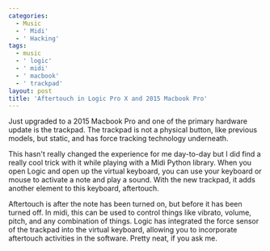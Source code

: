 ```yaml
---
categories:
  - Music
  - ' Midi'
  - ' Hacking'
tags:
  - music
  - ' logic'
  - ' midi'
  - ' macbook'
  - ' trackpad'
layout: post
title: 'Aftertouch in Logic Pro X and 2015 Macbook Pro'
---
```

Just upgraded to a 2015 Macbook Pro and one of the primary hardware update is the trackpad. The trackpad is not a physical button, like previous models, but static, and has force tracking technology underneath.

This hasn't really changed the experience for me day-to-day but I did find a really cool trick with it while playing with a Midi Python library. When you open Logic and open up the virtual keyboard, you can use your keyboard or mouse to activate a note and play a sound. With the new trackpad, it adds another element to this keyboard, aftertouch.

Aftertouch is after the note has been turned on, but before it has been turned off. In midi, this can be used to control things like vibrato, volume, pitch, and any combination of things. Logic has integrated the force sensor of the trackpad into the virtual keyboard, allowing you to incorporate aftertouch activities in the software.  Pretty neat, if you ask me.